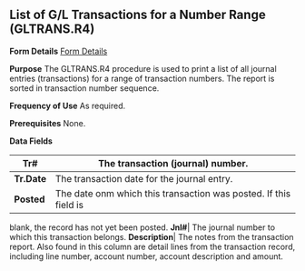 ## List of G/L Transactions for a Number Range (GLTRANS.R4)
<PageHeader />

**Form Details**
[Form Details](../GLTRANS-R4-1/README.md)

**Purpose**
The GLTRANS.R4 procedure is used to print a list of all journal entries
(transactions) for a range of transaction numbers. The report is sorted in
transaction number sequence.

**Frequency of Use**
As required.

**Prerequisites**
None.

**Data Fields**

| **Tr#**     | The transaction (journal) number.                                |
| ----------- | ---------------------------------------------------------------- |
| **Tr.Date** | The transaction date for the journal entry.                      |
| **Posted**  | The date onm which this transaction was posted. If this field is |
blank, the record has not yet been posted.
**Jnl#**|  The journal number to which this transaction belongs.
**Description**|  The notes from the transaction report. Also found in this
column are detail lines from the transaction record, including line number,
account number, account description and amount.

<badge text= "Version 8.10.57 " vertical="middle" />

<PageFooter />
